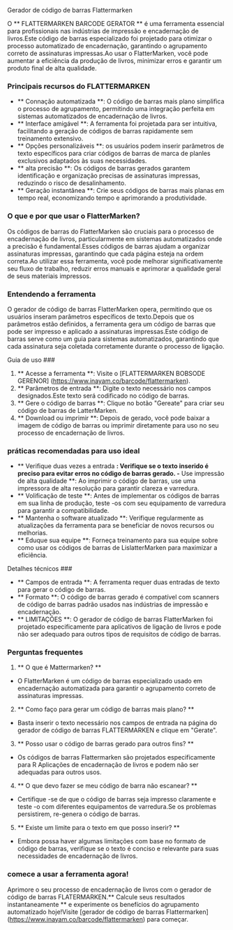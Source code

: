 Gerador de código de barras Flattermarken

O ** FLATTERMARKEN BARCODE GERATOR ** é uma ferramenta essencial para profissionais nas indústrias de impressão e encadernação de livros.Este código de barras especializado foi projetado para otimizar o processo automatizado de encadernação, garantindo o agrupamento correto de assinaturas impressas.Ao usar o FlatterMarken, você pode aumentar a eficiência da produção de livros, minimizar erros e garantir um produto final de alta qualidade.

### Principais recursos do FLATTERMARKEN

- ** Connação automatizada **: O código de barras mais plano simplifica o processo de agrupamento, permitindo uma integração perfeita em sistemas automatizados de encadernação de livros.
- ** Interface amigável **: A ferramenta foi projetada para ser intuitiva, facilitando a geração de códigos de barras rapidamente sem treinamento extensivo.
- ** Opções personalizáveis ​​**: os usuários podem inserir parâmetros de texto específicos para criar códigos de barras de marca de planles exclusivos adaptados às suas necessidades.
- ** alta precisão **: Os códigos de barras gerados garantem identificação e organização precisas de assinaturas impressas, reduzindo o risco de desalinhamento.
- ** Geração instantânea **: Crie seus códigos de barras mais planas em tempo real, economizando tempo e aprimorando a produtividade.

### O que e por que usar o FlatterMarken?

Os códigos de barras do FlatterMarken são cruciais para o processo de encadernação de livros, particularmente em sistemas automatizados onde a precisão é fundamental.Esses códigos de barras ajudam a organizar assinaturas impressas, garantindo que cada página esteja na ordem correta.Ao utilizar essa ferramenta, você pode melhorar significativamente seu fluxo de trabalho, reduzir erros manuais e aprimorar a qualidade geral de seus materiais impressos.

### Entendendo a ferramenta

O gerador de código de barras FlatterMarken opera, permitindo que os usuários inseram parâmetros específicos de texto.Depois que os parâmetros estão definidos, a ferramenta gera um código de barras que pode ser impresso e aplicado a assinaturas impressas.Este código de barras serve como um guia para sistemas automatizados, garantindo que cada assinatura seja coletada corretamente durante o processo de ligação.

Guia de uso ###

1. ** Acesse a ferramenta **: Visite o [FLATTERMARKEN BOBSODE GERENOR] (https://www.inayam.co/barcode/flattermarken).
2. ** Parâmetros de entrada **: Digite o texto necessário nos campos designados.Este texto será codificado no código de barras.
3. ** Gere o código de barras **: Clique no botão "Gereate" para criar seu código de barras de LatterMarken.
4. ** Download ou imprimir **: Depois de gerado, você pode baixar a imagem de código de barras ou imprimir diretamente para uso no seu processo de encadernação de livros.

### práticas recomendadas para uso ideal

- ** Verifique duas vezes a entrada **: Verifique se o texto inserido é preciso para evitar erros no código de barras gerado.
-** Use impressão de alta qualidade **: Ao imprimir o código de barras, use uma impressora de alta resolução para garantir clareza e varredura.
- ** Volificação de teste **: Antes de implementar os códigos de barras em sua linha de produção, teste -os com seu equipamento de varredura para garantir a compatibilidade.
- ** Mantenha o software atualizado **: Verifique regularmente as atualizações da ferramenta para se beneficiar de novos recursos ou melhorias.
- ** Eduque sua equipe **: Forneça treinamento para sua equipe sobre como usar os códigos de barras de LislatterMarken para maximizar a eficiência.

Detalhes técnicos ###

- ** Campos de entrada **: A ferramenta requer duas entradas de texto para gerar o código de barras.
- ** Formato **: O código de barras gerado é compatível com scanners de código de barras padrão usados ​​nas indústrias de impressão e encadernação.
- ** LIMITAÇÕES **: O gerador de código de barras FlatterMarken foi projetado especificamente para aplicativos de ligação de livros e pode não ser adequado para outros tipos de requisitos de código de barras.

### Perguntas frequentes

1. ** O que é Mattermarken? **
- O FlatterMarken é um código de barras especializado usado em encadernação automatizada para garantir o agrupamento correto de assinaturas impressas.

2. ** Como faço para gerar um código de barras mais plano? **
- Basta inserir o texto necessário nos campos de entrada na página do gerador de código de barras FLATTERMARKEN e clique em "Gerate".

3. ** Posso usar o código de barras gerado para outros fins? **
- Os códigos de barras Flattermarken são projetados especificamente para R Aplicações de encadernação de livros e podem não ser adequadas para outros usos.

4. ** O que devo fazer se meu código de barra não escanear? **
- Certifique -se de que o código de barras seja impresso claramente e teste -o com diferentes equipamentos de varredura.Se os problemas persistirem, re-genera o código de barras.

5. ** Existe um limite para o texto em que posso inserir? **
- Embora possa haver algumas limitações com base no formato de código de barras, verifique se o texto é conciso e relevante para suas necessidades de encadernação de livros.

### comece a usar a ferramenta agora!

Aprimore o seu processo de encadernação de livros com o gerador de código de barras FLATERMARKEN.** Calcule seus resultados instantaneamente ** e experimente os benefícios do agrupamento automatizado hoje!Visite [gerador de código de barras Flattermarken] (https://www.inayam.co/barcode/flattermarken) para começar.